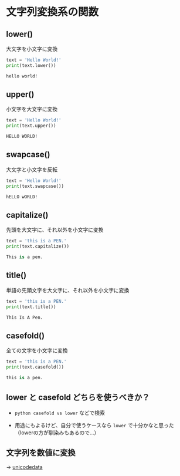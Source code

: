 # 文字列変換系の関数

## lower()

大文字を小文字に変換

```python
text = 'Hello World!'
print(text.lower())
```

```python
hello world!
```

## upper()

小文字を大文字に変換

```python
text = 'Hello World!'
print(text.upper())
```

```python
HELLO WORLD!
```

## swapcase()

大文字と小文字を反転

```python
text = 'Hello World!'
print(text.swapcase())
```

```python
hELLO wORLD!
```

## capitalize()

先頭を大文字に、それ以外を小文字に変換

```python
text = 'this is a PEN.'
print(text.capitalize())
```

```python
This is a pen.
```

## title()

単語の先頭文字を大文字に、それ以外を小文字に変換

```python
text = 'this is a PEN.'
print(text.title())
```

```python
This Is A Pen.
```

## casefold()

全ての文字を小文字に変換

```python
text = 'this is a PEN.'
print(text.casefold())
```

```python
this is a pen.
```

## lower と casefold どちらを使うべきか？

- `python casefold vs lower` などで検索

- 用途にもよるけど、自分で使うケースなら `lower` で十分かなと思った（lowerの方が馴染みもあるので…）

## 文字列を数値に変換

→ [unicodedata](https://github.com/kyoruni/til/blob/master/Python/%E3%83%A2%E3%82%B8%E3%83%A5%E3%83%BC%E3%83%AB/unicodedata.md)
